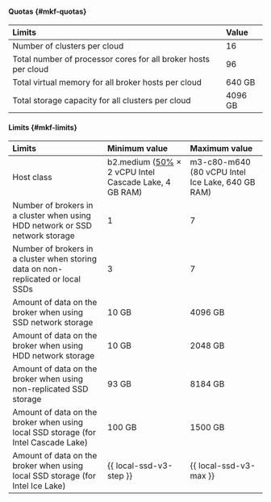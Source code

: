 #### Quotas {#mkf-quotas}

| Limits | Value |
| :----------------------------------------------------------------------------- | :--------- |
| Number of clusters per cloud | 16 |
| Total number of processor cores for all broker hosts per cloud | 96 |
| Total virtual memory for all broker hosts per cloud | 640 GB |
| Total storage capacity for all clusters per cloud | 4096 GB |


#### Limits {#mkf-limits}

| Limits | Minimum value | Maximum value |
| :--------------------------------------------------------------------------------------------------------------------- | :------------------------------------------------------------------------------------------------------ | :------------------------------------------------- |
| Host class | b2.medium ([50%](../../compute/concepts/performance-levels.md) × 2 vCPU Intel Cascade Lake, 4 GB RAM) | m3-c80-m640 (80 vCPU Intel Ice Lake, 640 GB RAM) |
| Number of brokers in a cluster when using HDD network or SSD network storage | 1 | 7 |
| Number of brokers in a cluster when storing data on non-replicated or local SSDs | 3 | 7 |
| Amount of data on the broker when using SSD network storage | 10 GB | 4096 GB |
| Amount of data on the broker when using HDD network storage | 10 GB | 2048 GB |
| Amount of data on the broker when using non-replicated SSD storage | 93 GB | 8184 GB |
| Amount of data on the broker when using local SSD storage (for Intel Cascade Lake) | 100 GB | 1500 GB |
| Amount of data on the broker when using local SSD storage (for Intel Ice Lake) | {{ local-ssd-v3-step }} | {{ local-ssd-v3-max }} |

